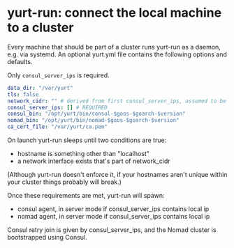# yurt-run: connect the local machine to a cluster

Every machine that should be part of a cluster runs yurt-run as a daemon, e.g.
via systemd.  An optional yurt.yml file contains the following options and 
defaults.

Only `consul_server_ips` is required.

```yaml
data_dir: "/var/yurt"
tls: false
network_cidr: "" # derived from first consul_server_ips, assumed to be a /24
consul_server_ips: [] # REQUIRED
consul_bin: "/opt/yurt/bin/consul-$goos-$goarch-$version"
nomad_bin: "/opt/yurt/bin/nomad-$goos-$goarch-$version"
ca_cert_file: "/var/yurt/ca.pem"
```

On launch yurt-run sleeps until two conditions are true:
- hostname is something other than "localhost"
- a network interface exists that's part of network_cidr

(Although yurt-run doesn't enforce it, if your hostnames aren't unique within your
cluster things probably will break.)

Once these requirements are met, yurt-run will spawn:
- consul agent, in server mode if consul_server_ips contains local ip
- nomad agent, in server mode if consul_server_ips contains local ip

Consul retry join is given by consul_server_ips, and the Nomad cluster is 
bootstrapped using Consul.




